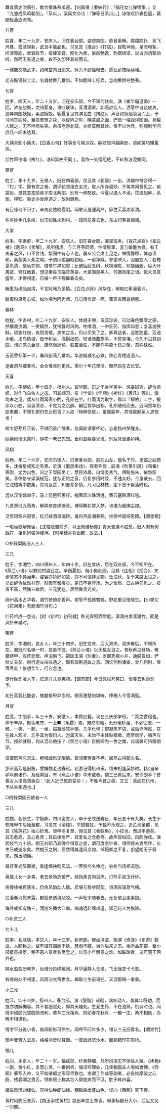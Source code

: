 <!-- { "loadSidebar": true } -->
舞宜萧史吹箫引，歌合秦姝系瓜迎。【刘禹锡《秦姝行》：『插花女儿弹银筝。』又『九雏成凤鸣朝阳』。『系瓜』，梁简文帝诗：『弹等日系瓜』。】琼馆瑶阶春色丽，莫随轻燕逐流莺。


升官

姓曹，年二十九岁，安庆人。旧在春台部。姿貌爽朗，歌音条畅。踏蹻跌扑，鸾飞鸿翥，霞骇锦新，武旦中能品也。习见其《擂台》《打店》，目眩神驰，星流电掣。间演雅剧，敛容赴节，按律宣音，刚化为柔，依然艶逸，韵既绕梁，说白亦清繄动听。然而无有道之者，故不久卽怀其技而去。

一様能文能武才，如何空向日边来。掉头不顾摇鞭去，愿让薪枝续续堆。

老去惭侵软土尘，名倡材舞几番新。不如翻绰工标弄，怎向藂娇夺艶春。


七官

姓李，顺天人，年二十五岁。旧在安庆部，今不知何往矣。演《崔华逼退婚》一回，浓花绕鬓，文绮萦身，语吐联珠，音清滴翠。如燕赵佳人。洒落中自饶俊爽，逈异南国妖姬，柔姿婉娩。客夏复见其演北曲《拷红》，声音如篆烟袅袅而上，予习闻其妙矣。至揽莺莺之袂，以俊鹘之眸，睇蒙鼓之面，俨然一幅西洋图画。吴越人睹之，无不哗然失笑。余虽老游北部，亦终莫解其妙。惟不以为怪，则观剧学问庶几一间未达耳。

大姨夫卽小姨夫，【白香山句】好事全亏桀点奴。翩若惊鸿翻素影，语如簧巧赚量珠。

丝竹声停唱《拷红》，谁知异曲不同工。吴侬一笑缨冠絶，不转秋波泥塑同。


银官

姓丁，年十九岁，无锡人。旧在四喜部。仅见其《花鼓》一出，流媚中符合得一『村』字。颇有赏之者，谓评花须用白圭法，取人所弃最妙。于某席间曾见之，紫棠色，觉其意态脱离乎南北两部，别有一种憨致。今夏以遇人不淑，饮酒起衅，系案，释归。菊史亦曾厚遇之，故附録焉。

有目缘何不识丁，辛夷花烛晓霞明。闻歌认是锺离产，家住芙蓉湖水清。

冬冬妙手几名喧，似玉如珠未到村。一刼风花春去也，东山归客最销魂。


大翠

姓朱，字素屏，年二十九岁，安庆人。旧在春台部，兼掌班务。《百花点将》《翠云楼》《跑马》《卖解》，夙所擅场。与江月芬同师，性情肫挚，喜与翰墨为缘，有王夷甫之风，口不言钱，梨园中有心人也。屡从公会席上见之，神情静穆，体态温和，素蒙美人蕉之喻。予谓山馆幽眠初起，一窗净緑，参差映几，固自宜人；若槐夏风清，扇仙在侧，倍觉竹襟如雪；比诸后庭玉树，秋锦斓斑，别饶幽致，纵大叶离披，轻红微着，想见秦良玉临阵英姿，大翠固是美人，何嫌凤尾之诮。惜未见其盛年，才得相逢，已被一声子规催春去矣。

翰墨为缘品自清，不言阿堵乃多情。《百花点将》风华在，畴取红蕉漫着评。

脱离粉黛觅心知，如尔堪为阿秀师。几句清言留一面，蕉窗点雨最相思。


春林

姓程，字杏村，年二十九岁，安庆人。体貌丰腴，玉蕊琼姿，已动春色飘零之感，然横波流媚，一笑嫣然，犹带曩时风韵。性嗜酒，一中狂药，指挥如意；复喜游狭斜，晓妆红粉，夜宿青楼，卖笑之金，仍以买笑了之。卿真达者，远胜狡童。芳池水暖，疋鸟情谐，倡予和汝，浅斟细酌，较诸赌曲旗亭，不啻霄壤。今久不见其到园，想亦床头金尽，废然而返矣。铁笛酒狂，不能作平原十日之聚，意殊缺然。

玉蕊曾标第一评，春风骀荡几番新。华姿黯减名心歇，跌宕青楼逐酒人。

迷香洞与藏春坞，会合惟难别更难。羡尔十年花里活，飘然自在去长安。


天喜

姓孔，字柳依，年十四岁，扬州人。寳华部。识之于香岑寓中，风姿娟秀，辞令清姸，时作飞鸟依人之态。叩其娴习，有《学堂》《佳期》《拷红》《思凡》等出，惜均未之见。偶从红雨寓斋小酌，孔郎在坐。红雨请为取字，赠以『柳依』二字，报余以小曲，袅袅清音，不觉为之沉醉。嗣后寳华出都，孔郎随班而去。近闻寳华仍欲来都，不知孔郎仍在此班否？人如『杨柳依依』，虽属韶年，其情致颇系人思想也！

柳乍舒芽月正新，不堪回首广陵春。忽闻软语擎杯劝，忘是扬州梦醒身。

妙絶风情未露时，评花一老已先知。垂梢荳蔻春光浅，别后凭谁善护持。


凤翔

姓杨，年二十六岁，安庆石埭人。旧隶春台部。前在山左，擅名于时。昆部之曲颇多，沈楼星槎知之有素。近演《磨房串戏》，观者称佳；嗣演《吹箫引凤》《和番》等剧，尤为出色。识之于梨园坐上，慧目浓眉，自饶灵秀气，傅粉施朱，依然韶美。音律恪守梁溪规范，犹存正始之音，仍复参用时妆，不违众好。今虽散去，回忆沈楼寓中数集，每每及之，知吾辈多情，凡习见林枝，定不忘于飘落时也。

远从汉使嫁单于，马上琵琶归思纡。掩面风沙珠泪迸，黄云塞路满红毺。

九灵萧引九苞禽，解弄参差缥渺音。博得舞衫常入梦，也堪为我拂尘襟。

见惯司空兴寂寥，红灯緑酒景偏饶。谁将月底潮春颊，推傍吟肩把思撩。【谓星槎】

一唱骊歌解佩留，【沈楼赴蜀前夕，以玉佩赠杨郞】青天蜀道不胜愁。旧人剩有何戡在，相见同嗟萍梗浮。【时星槎亦将出都，故云。】


○补録梨园旧人三人


三元

姓于，字湘竹，四川绵州人，年四十岁。旧在宜庆，后在双庆部，今不知所在。《燕兰小谱》以野花村酒目之。辛酉夏初，偕小樊赴园，见其《连相》《摇会》，笑谑情态不异当年，姿容亦娇好如故，亦不可谓非尤物。壬戍秋，复于某席上见之，举止辞令依然村野，然面有皱痕矣。是日不克登场，为之怅然，口占絶句慰之。技虽不高，然魏三故后，三元犹在，居然鲁灵光矣。

绵州高木占华春，湘竹猗猗亦着声。翠管不孤题蜀锦，野花重见倍情生。【小樊丈《花间集》有题湘竹诗句。】

红药吟成一卷诗，【时《新吟》初刊就】秋光霁照酒盈卮。潇潇白发潇潇竹，同是风怀未减时。


荣官

姓罗，字湘帆，良乡人，年三十四岁。旧在宜庆，后入双庆。双庆散后，不知所在。弱冠时名噪一时，技虽不佳，《燕兰小谱》以夭桃女目之。昔秋再见登场，雉鍪绣甲，败阵悲歌，声泪俱下。嗣朗玉演《别妻》，罗郎秃襟小弁，通脱自如，俨然丈夫矣。间行道左往往遇之，颇有班荆道故之意。回忆何粉潘姿，曾几何时，零落尽矣！怅想华年，行自念也。

徒行抛却璧人车，忆逐兴儿竞爽初。【谓苏郎】今日凭栏开笑口，怅春去也渺愁予。

初日芙蓉比艶姿，雉鍪银甲异当时。歌音激楚何堪听，捧檄人今雪满髭。


月官

姓高，字朗亭，年三十岁，安徽人，本寳应籍。现在三庆部掌班，二簧之耆宿也。体干丰厚，颜色老苍，一上■〈毛瞿〉毺，宛然巾帼，无分毫矫强，不必征歌，一频、一笑、一起、一坐，描摹雌软神情，几乎化境；即凝思不语，或诟谇哗然，在在耸人观听，忘乎其为假妇人。岂属天生，未始不由体贴精微，而至后学，循声应节，按部就班，何从觅此絶技？《燕兰小谱》目婉卿为一世之雌，此语兼可持赠朗亭。

诙谐怒骂总天生，解唱雌风无限情。管领羣芳春不老，居然占得部头名。

那识高芳是旧枝，曾嫌魏老占春迟。花游记得杭州乐，惜未相逢英妙时。【忆自辛卯以前诸伶，及经寓目，有《燕兰小谱》中未载者。魏三已属后来，安识朗亭？昔春友人指高谓余曰：『此人近已属前辈矣！』不胜今昔之感。又云：高幼在杭州，予从未相遇也。】


○附録梨园已故者一人


三儿

姓魏，名长生，字婉卿，四川金堂人，卒于壬戌送春日，年已五十有九矣。长生于乾隆甲午后始至都，习见其《滚楼》，举国若狂。予独不乐观之。迨乙未至都，见其《铁莲花》始心折焉。庚申冬复至，频见其《香联串》，小技也，而进乎道矣。其志愈高，其心愈苦；其自律愈严，其爱名之念愈笃。故声容如旧，风韵弥佳。演武技气力十倍。朗玉刘郎乃其晚年得意之徒，谓可度金针者，惜师授未克尽传，长生已成逝水矣。然朗玉之剧，居然得其遗风余韵，悼婉卿之不复，卽望朗玉于将来。朗玉勉旃。

最好春光醉画楼，重逢缟袂剧风流。一官憔悴名伶老，穷袴当场相况愁。

英雄儿女一身兼，老去登场志苦严。绕指柔含刚百炼，打熊手是玉纤纤。

侠骨棱棱百感生，仍余风韵动人情。君堪与我参同契，诗酒诙谐意气横。

烂漫春消鬓未霜，野狐参透境悲凉。一声杜宇随春去，无复歌台谢素娘。

海外咸知有魏三，清游名播大江南。幽魂远赴绵州道，知己何人为脱骖。


○补遗三人


七十儿

姓李，名联瑞，本京人，年十三岁。新庆部。穉齿清姿，能演《奇逢》《东游》数出，人颇称之。或有谓其媚而不妖、慧而不黠，当为后来之杰。余所品花部，至小部极意搜罗，稍不恶人意者务尽登之，以见小年解意之难。如联瑞者，乌可遗于网外也。

隔水盈盈盼紫罗，仙根分自绛桃河。月华逼静人无语，飞出瑶空弋弋歌。

有缘何处不相逢，风雨沾衣蒋世龙。朅取三生前语在，天涯那隔一重重。


小三元

姓□，年十四岁，扬州人。春台部。演《胭脂》诸剧，咄咄动人。盖其年旣幼，而技亦初解橅容。其不甚细腻处，即其天趣处。生爱生怜，不在油熟，机调时也。同班中如顾元寳圆熟流利，若与三元相角，则如春花秋月，一艶一庄，两不相妨，亦两不相谋也。

情字平分说小青，临风盼影可怜生。闻呼不问年多少，错认三元旧着名。【谓湘竹】

莺声曼转入云高，格格清音彻耳敲。一度蟾蜍沉汴水，胭脂错印在周桥。


福儿

姓刘，本京人，年二十一岁。福成部。纤柔静细，凡所扮演无不体贴入微。《拷艳》一剧，妆小红，舌慧心灵，一番剖析，强词夺理处，几使相国夫人喉如食鲠。《西厢》摹写入神，又不如诸郎之形容尽致也。余谓工作此等剧者，必有维摩娑之心肠、楼君卿之唇舌。锦帆居士称其为人颇俊爽而不浮，胜于韩四喜。

纔说风流刘绛仙，咒桃仙种即仙缘。胭脂染岀蓬山色，误向《西厢》笔下传。

黄村风韵压羣芳，【朗玉家住黄村】路出丰宜土亦香。何事标题分大小，后尘又见一刘郎。

